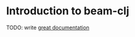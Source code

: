 # Introduction to beam-clj

TODO: write [great documentation](http://jacobian.org/writing/what-to-write/)
